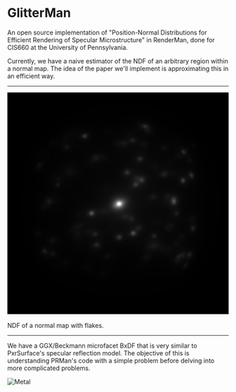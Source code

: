 # GlitterMan

An open source implementation of "Position-Normal Distributions for Efficient Rendering of Specular Microstructure" in RenderMan, done for CIS660 at the University of Pennsylvania.

Currently, we have a naive estimator of the NDF of an arbitrary region within a normal map. The idea of the paper we'll implement is approximating this in an efficient way.

--------------
![NDF](ndf/ndf/ndf/output_flakes3.png)

NDF of a normal map with flakes.

--------------
We have a GGX/Beckmann microfacet BxDF that is very similar to PxrSurface's specular reflection model. The objective of this is understanding PRMan's code with a simple problem before delving into more complicated problems.

![Metal](maya/images/Microfacet_Comparison.png)



